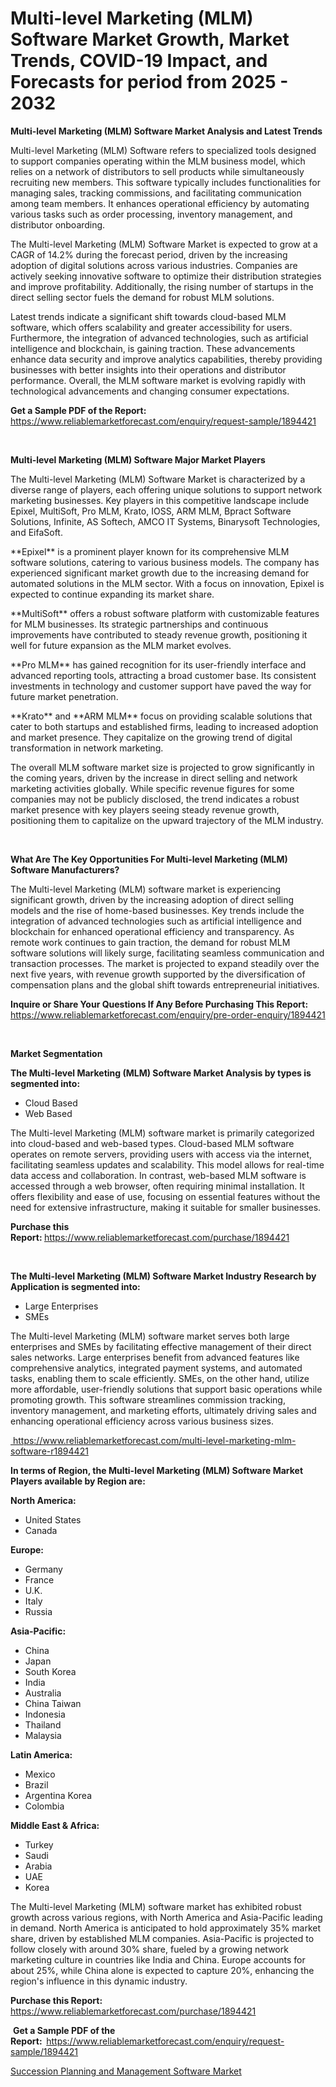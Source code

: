 <p><h1>Multi-level Marketing (MLM) Software Market Growth, Market Trends, COVID-19 Impact, and Forecasts for period from 2025 - 2032</h1></p><p><strong>Multi-level Marketing (MLM) Software Market Analysis and Latest Trends</strong></p>
<p><p>Multi-level Marketing (MLM) Software refers to specialized tools designed to support companies operating within the MLM business model, which relies on a network of distributors to sell products while simultaneously recruiting new members. This software typically includes functionalities for managing sales, tracking commissions, and facilitating communication among team members. It enhances operational efficiency by automating various tasks such as order processing, inventory management, and distributor onboarding.</p><p>The Multi-level Marketing (MLM) Software Market is expected to grow at a CAGR of 14.2% during the forecast period, driven by the increasing adoption of digital solutions across various industries. Companies are actively seeking innovative software to optimize their distribution strategies and improve profitability. Additionally, the rising number of startups in the direct selling sector fuels the demand for robust MLM solutions.</p><p>Latest trends indicate a significant shift towards cloud-based MLM software, which offers scalability and greater accessibility for users. Furthermore, the integration of advanced technologies, such as artificial intelligence and blockchain, is gaining traction. These advancements enhance data security and improve analytics capabilities, thereby providing businesses with better insights into their operations and distributor performance. Overall, the MLM software market is evolving rapidly with technological advancements and changing consumer expectations.</p></p>
<p><strong>Get a Sample PDF of the Report:&nbsp;</strong> <a href="https://www.reliablemarketforecast.com/enquiry/request-sample/1894421?utm_campaign=2866&utm_medium=2&utm_source=Github&utm_content=ia&utm_term=28032025&utm_id=multi-level-marketing-mlm-software">https://www.reliablemarketforecast.com/enquiry/request-sample/1894421</a></p>
<p>&nbsp;</p>
<p><strong>Multi-level Marketing (MLM) Software Major Market Players</strong></p>
<p><p>The Multi-level Marketing (MLM) Software Market is characterized by a diverse range of players, each offering unique solutions to support network marketing businesses. Key players in this competitive landscape include Epixel, MultiSoft, Pro MLM, Krato, IOSS, ARM MLM, Bpract Software Solutions, Infinite, AS Softech, AMCO IT Systems, Binarysoft Technologies, and EifaSoft.</p><p>**Epixel** is a prominent player known for its comprehensive MLM software solutions, catering to various business models. The company has experienced significant market growth due to the increasing demand for automated solutions in the MLM sector. With a focus on innovation, Epixel is expected to continue expanding its market share.</p><p>**MultiSoft** offers a robust software platform with customizable features for MLM businesses. Its strategic partnerships and continuous improvements have contributed to steady revenue growth, positioning it well for future expansion as the MLM market evolves.</p><p>**Pro MLM** has gained recognition for its user-friendly interface and advanced reporting tools, attracting a broad customer base. Its consistent investments in technology and customer support have paved the way for future market penetration.</p><p>**Krato** and **ARM MLM** focus on providing scalable solutions that cater to both startups and established firms, leading to increased adoption and market presence. They capitalize on the growing trend of digital transformation in network marketing.</p><p>The overall MLM software market size is projected to grow significantly in the coming years, driven by the increase in direct selling and network marketing activities globally. While specific revenue figures for some companies may not be publicly disclosed, the trend indicates a robust market presence with key players seeing steady revenue growth, positioning them to capitalize on the upward trajectory of the MLM industry.</p></p>
<p>&nbsp;</p>
<p><strong>What Are The Key Opportunities For Multi-level Marketing (MLM) Software Manufacturers?</strong></p>
<p><p>The Multi-level Marketing (MLM) software market is experiencing significant growth, driven by the increasing adoption of direct selling models and the rise of home-based businesses. Key trends include the integration of advanced technologies such as artificial intelligence and blockchain for enhanced operational efficiency and transparency. As remote work continues to gain traction, the demand for robust MLM software solutions will likely surge, facilitating seamless communication and transaction processes. The market is projected to expand steadily over the next five years, with revenue growth supported by the diversification of compensation plans and the global shift towards entrepreneurial initiatives.</p></p>
<p><strong>Inquire or Share Your Questions If Any Before Purchasing This Report:</strong> <a href="https://www.reliablemarketforecast.com/enquiry/pre-order-enquiry/1894421?utm_campaign=2866&utm_medium=2&utm_source=Github&utm_content=ia&utm_term=28032025&utm_id=multi-level-marketing-mlm-software">https://www.reliablemarketforecast.com/enquiry/pre-order-enquiry/1894421</a></p>
<p>&nbsp;</p>
<p><strong>Market Segmentation</strong></p>
<p><strong>The Multi-level Marketing (MLM) Software Market Analysis by types is segmented into:</strong></p>
<p><ul><li>Cloud Based</li><li>Web Based</li></ul></p>
<p><p>The Multi-level Marketing (MLM) software market is primarily categorized into cloud-based and web-based types. Cloud-based MLM software operates on remote servers, providing users with access via the internet, facilitating seamless updates and scalability. This model allows for real-time data access and collaboration. In contrast, web-based MLM software is accessed through a web browser, often requiring minimal installation. It offers flexibility and ease of use, focusing on essential features without the need for extensive infrastructure, making it suitable for smaller businesses.</p></p>
<p><strong>Purchase this Report:&nbsp;</strong><a href="https://www.reliablemarketforecast.com/purchase/1894421?utm_campaign=2866&utm_medium=2&utm_source=Github&utm_content=ia&utm_term=28032025&utm_id=multi-level-marketing-mlm-software">https://www.reliablemarketforecast.com/purchase/1894421</a></p>
<p>&nbsp;</p>
<p><strong>The Multi-level Marketing (MLM) Software Market Industry Research by Application is segmented into:</strong></p>
<p><ul><li>Large Enterprises</li><li>SMEs</li></ul></p>
<p><p>The Multi-level Marketing (MLM) software market serves both large enterprises and SMEs by facilitating effective management of their direct sales networks. Large enterprises benefit from advanced features like comprehensive analytics, integrated payment systems, and automated tasks, enabling them to scale efficiently. SMEs, on the other hand, utilize more affordable, user-friendly solutions that support basic operations while promoting growth. This software streamlines commission tracking, inventory management, and marketing efforts, ultimately driving sales and enhancing operational efficiency across various business sizes.</p></p>
<p><a href="https://www.reliablemarketforecast.com/multi-level-marketing-mlm-software-r1894421?utm_campaign=2866&utm_medium=2&utm_source=Github&utm_content=ia&utm_term=28032025&utm_id=multi-level-marketing-mlm-software">&nbsp;https://www.reliablemarketforecast.com/multi-level-marketing-mlm-software-r1894421</a></p>
<p><strong>In terms of Region, the Multi-level Marketing (MLM) Software Market Players available by Region are:</strong></p>
<p>
    <p> <strong> North America: </strong>
        <ul>
            <li>United States</li>
            <li>Canada</li>
        </ul>
        </p> 
    <p> <strong> Europe: </strong>
        <ul>
            <li>Germany</li>
            <li>France</li>
            <li>U.K.</li>
            <li>Italy</li>
            <li>Russia</li>
        </ul>
        </p> 
    <p> <strong> Asia-Pacific: </strong>
        <ul>
            <li>China</li>
            <li>Japan</li>
            <li>South Korea</li>
            <li>India</li>
            <li>Australia</li>
            <li>China Taiwan</li>
            <li>Indonesia</li>
            <li>Thailand</li>
            <li>Malaysia</li>
        </ul>
        </p> 
    <p> <strong> Latin America: </strong>
        <ul>
            <li>Mexico</li>
            <li>Brazil</li>
            <li>Argentina Korea</li>
            <li>Colombia</li>
        </ul>
        </p> 
    <p> <strong> Middle East & Africa: </strong>
        <ul>
            <li>Turkey</li>
            <li>Saudi</li>
            <li>Arabia</li>
            <li>UAE</li>
            <li>Korea</li>
        </ul>
    </p>
    </p>
<p><p>The Multi-level Marketing (MLM) software market has exhibited robust growth across various regions, with North America and Asia-Pacific leading in demand. North America is anticipated to hold approximately 35% market share, driven by established MLM companies. Asia-Pacific is projected to follow closely with around 30% share, fueled by a growing network marketing culture in countries like India and China. Europe accounts for about 25%, while China alone is expected to capture 20%, enhancing the region's influence in this dynamic industry.</p></p>
<p><strong>Purchase this Report: </strong><a href="https://www.reliablemarketforecast.com/purchase/1894421?utm_campaign=2866&utm_medium=2&utm_source=Github&utm_content=ia&utm_term=28032025&utm_id=multi-level-marketing-mlm-software">https://www.reliablemarketforecast.com/purchase/1894421</a></p>
<p>&nbsp;<strong>Get a Sample PDF of the Report:&nbsp;&nbsp;</strong><a href="https://www.reliablemarketforecast.com/enquiry/request-sample/1894421?utm_campaign=2866&utm_medium=2&utm_source=Github&utm_content=ia&utm_term=28032025&utm_id=multi-level-marketing-mlm-software">https://www.reliablemarketforecast.com/enquiry/request-sample/1894421</a></p>
<p><strong></strong></p>
<p><p><a href="https://github.com/birbamanan03/Market-Research-Report-List-1/blob/main/succession-planning-and-management-software-market.md?utm_campaign=2866&utm_medium=2&utm_source=Github&utm_content=ia&utm_term=28032025&utm_id=multi-level-marketing-mlm-software">Succession Planning and Management Software Market</a></p></p>